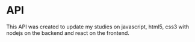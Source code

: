 # API
This API was created to update my studies on javascript, html5, css3 with nodejs on the backend and react on the frontend.
